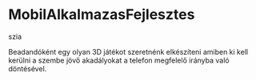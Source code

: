 # MobilAlkalmazasFejlesztes
szia

Beadandóként egy olyan 3D játékot szeretnénk elkészíteni amiben ki kell kerülni a szembe jövő akadályokat a telefon megfelelő irányba való döntésével.
